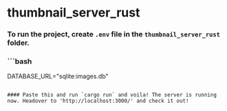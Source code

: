 # thumbnail_server_rust


### To run the project, create `.env` file in the `thumbnail_server_rust` folder.

### ```bash
DATABASE_URL="sqlite:images.db"
```

#### Paste this and run `cargo run` and voila! The server is running now. Headover to 'http://localhost:3000/' and check it out!
